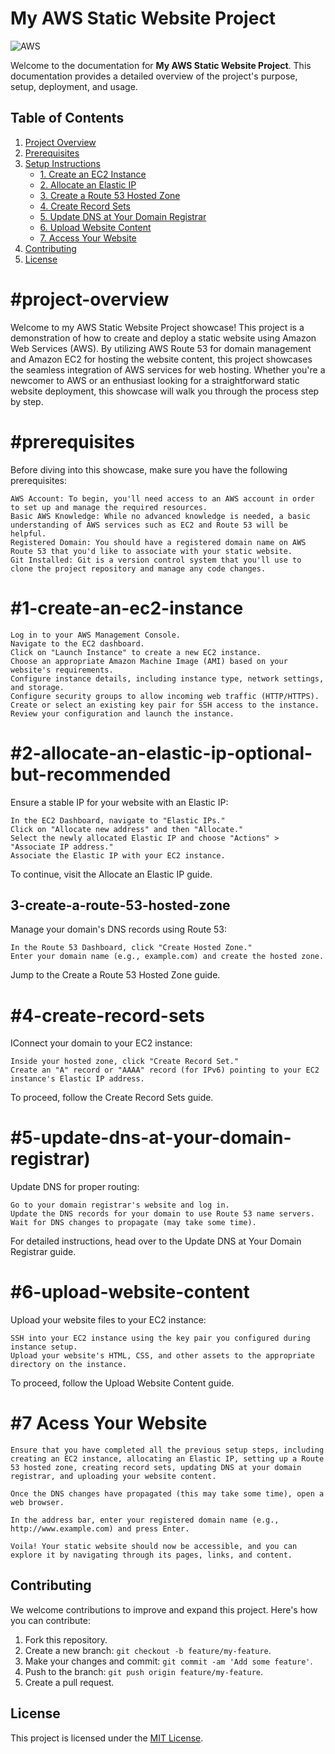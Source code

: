 # My AWS Static Website Project

![AWS](https://img.shields.io/badge/AWS-%23FF9900.svg?style=for-the-badge&logo=amazon-aws&logoColor=white)

Welcome to the documentation for **My AWS Static Website Project**. This documentation provides a detailed overview of the project's purpose, setup, deployment, and usage.

## Table of Contents

1. [Project Overview](#project-overview)
2. [Prerequisites](#prerequisites)
3. [Setup Instructions](#setup-instructions)
    - [1. Create an EC2 Instance](#1-create-an-ec2-instance)
    - [2. Allocate an Elastic IP](#2-allocate-an-elastic-ip-optional-but-recommended)
    - [3. Create a Route 53 Hosted Zone](#3-create-a-route-53-hosted-zone)
    - [4. Create Record Sets](#4-create-record-sets)
    - [5. Update DNS at Your Domain Registrar](#5-update-dns-at-your-domain-registrar)
    - [6. Upload Website Content](#6-upload-website-content)
    - [7. Access Your Website](#7-access-your-website)
4. [Contributing](#contributing)
5. [License](#license)

# #project-overview

Welcome to my AWS Static Website Project showcase! This project is a demonstration of how to create and deploy a static website using Amazon Web Services (AWS). By utilizing AWS Route 53 for domain management and Amazon EC2 for hosting the website content, this project showcases the seamless integration of AWS services for web hosting. Whether you're a newcomer to AWS or an enthusiast looking for a straightforward static website deployment, this showcase will walk you through the process step by step.

# #prerequisites

Before diving into this showcase, make sure you have the following prerequisites:

    AWS Account: To begin, you'll need access to an AWS account in order to set up and manage the required resources.
    Basic AWS Knowledge: While no advanced knowledge is needed, a basic understanding of AWS services such as EC2 and Route 53 will be helpful.
    Registered Domain: You should have a registered domain name on AWS Route 53 that you'd like to associate with your static website.
    Git Installed: Git is a version control system that you'll use to clone the project repository and manage any code changes.

# #1-create-an-ec2-instance

    Log in to your AWS Management Console.
    Navigate to the EC2 dashboard.
    Click on "Launch Instance" to create a new EC2 instance.
    Choose an appropriate Amazon Machine Image (AMI) based on your website's requirements.
    Configure instance details, including instance type, network settings, and storage.
    Configure security groups to allow incoming web traffic (HTTP/HTTPS).
    Create or select an existing key pair for SSH access to the instance.
    Review your configuration and launch the instance.

# #2-allocate-an-elastic-ip-optional-but-recommended

Ensure a stable IP for your website with an Elastic IP:

    In the EC2 Dashboard, navigate to "Elastic IPs."
    Click on "Allocate new address" and then "Allocate."
    Select the newly allocated Elastic IP and choose "Actions" > "Associate IP address."
    Associate the Elastic IP with your EC2 instance.

To continue, visit the Allocate an Elastic IP guide.
## 3-create-a-route-53-hosted-zone

Manage your domain's DNS records using Route 53:

    In the Route 53 Dashboard, click "Create Hosted Zone."
    Enter your domain name (e.g., example.com) and create the hosted zone.

Jump to the Create a Route 53 Hosted Zone guide.
# #4-create-record-sets

IConnect your domain to your EC2 instance:

    Inside your hosted zone, click "Create Record Set."
    Create an "A" record or "AAAA" record (for IPv6) pointing to your EC2 instance's Elastic IP address.
To proceed, follow the Create Record Sets guide.
# #5-update-dns-at-your-domain-registrar)

Update DNS for proper routing:

    Go to your domain registrar's website and log in.
    Update the DNS records for your domain to use Route 53 name servers.
    Wait for DNS changes to propagate (may take some time).

For detailed instructions, head over to the Update DNS at Your Domain Registrar guide.
# #6-upload-website-content

Upload your website files to your EC2 instance:

    SSH into your EC2 instance using the key pair you configured during instance setup.
    Upload your website's HTML, CSS, and other assets to the appropriate directory on the instance.

To proceed, follow the Upload Website Content guide.
# #7 Acess Your Website

    Ensure that you have completed all the previous setup steps, including creating an EC2 instance, allocating an Elastic IP, setting up a Route 53 hosted zone, creating record sets, updating DNS at your domain registrar, and uploading your website content.

    Once the DNS changes have propagated (this may take some time), open a web browser.

    In the address bar, enter your registered domain name (e.g., http://www.example.com) and press Enter.

    Voila! Your static website should now be accessible, and you can explore it by navigating through its pages, links, and content.

## Contributing

We welcome contributions to improve and expand this project. Here's how you can contribute:

1. Fork this repository.
2. Create a new branch: `git checkout -b feature/my-feature`.
3. Make your changes and commit: `git commit -am 'Add some feature'`.
4. Push to the branch: `git push origin feature/my-feature`.
5. Create a pull request.

## License

This project is licensed under the [MIT License](LICENSE).
